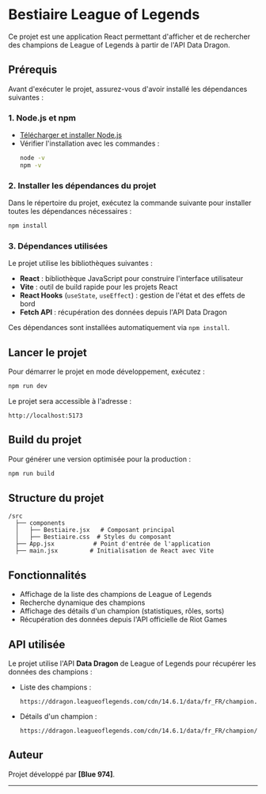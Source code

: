 # Bestiaire League of Legends

Ce projet est une application React permettant d'afficher et de rechercher des champions de League of Legends à partir de l'API Data Dragon.

## Prérequis

Avant d'exécuter le projet, assurez-vous d'avoir installé les dépendances suivantes :

### 1. Node.js et npm

- [Télécharger et installer Node.js](https://nodejs.org/)
- Vérifier l'installation avec les commandes :
  ```sh
  node -v
  npm -v
  ```

### 2. Installer les dépendances du projet

Dans le répertoire du projet, exécutez la commande suivante pour installer toutes les dépendances nécessaires :

```sh
npm install
```

### 3. Dépendances utilisées

Le projet utilise les bibliothèques suivantes :

- **React** : bibliothèque JavaScript pour construire l'interface utilisateur
- **Vite** : outil de build rapide pour les projets React
- **React Hooks** (`useState`, `useEffect`) : gestion de l'état et des effets de bord
- **Fetch API** : récupération des données depuis l'API Data Dragon

Ces dépendances sont installées automatiquement via `npm install`.

## Lancer le projet

Pour démarrer le projet en mode développement, exécutez :

```sh
npm run dev
```

Le projet sera accessible à l'adresse :

```
http://localhost:5173
```

## Build du projet

Pour générer une version optimisée pour la production :

```sh
npm run build
```

## Structure du projet

```
/src
  ├── components
  │   ├── Bestiaire.jsx   # Composant principal
  │   ├── Bestiaire.css  # Styles du composant
  ├── App.jsx           # Point d'entrée de l'application
  ├── main.jsx         # Initialisation de React avec Vite
```

## Fonctionnalités

- Affichage de la liste des champions de League of Legends
- Recherche dynamique des champions
- Affichage des détails d'un champion (statistiques, rôles, sorts)
- Récupération des données depuis l'API officielle de Riot Games

## API utilisée

Le projet utilise l'API **Data Dragon** de League of Legends pour récupérer les données des champions :

- Liste des champions :
  ```
  https://ddragon.leagueoflegends.com/cdn/14.6.1/data/fr_FR/champion.json
  ```
- Détails d'un champion :
  ```
  https://ddragon.leagueoflegends.com/cdn/14.6.1/data/fr_FR/champion/{championId}.json
  ```

## Auteur

Projet développé par **[Blue 974]**.

---